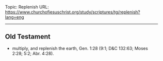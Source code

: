 Topic: Replenish
URL: https://www.churchofjesuschrist.org/study/scriptures/tg/replenish?lang=eng

---

## Old Testament

- multiply, and replenish the earth, Gen. 1:28 (9:1; D&C 132:63; Moses 2:28; 5:2; Abr. 4:28).

